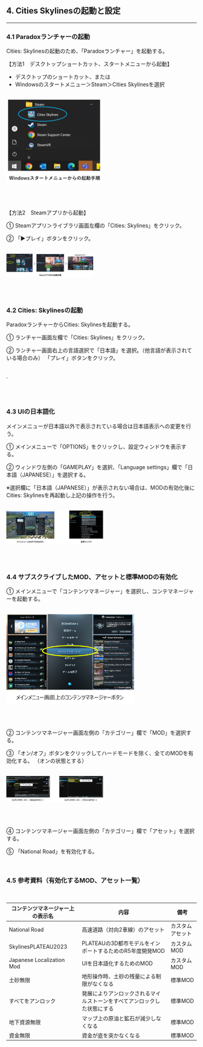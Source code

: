 ## 4. Cities Skylinesの起動と設定

------

### 4.1 Paradoxランチャーの起動

Cities: Skylinesの起動のため、「Paradoxランチャー」を起動する。

【方法1　デスクトップショートカット、スタートメニューから起動】

- デスクトップのショートカット、または
- Windowsのスタートメニュー＞Steam＞Cities Skylinesを選択

<br><img src="../resources/userMan/2-1-1-1.png" style="zoom: 25%;" />

<br><br>

【方法2　Steamアプリから起動】

① Steamアプリ＞ライブラリ画面左欄の「Cities: Skylines」をクリック。

② 「▶プレイ」ボタンをクリック。

<br><img src="../resources/userMan/2-1-1-2.png" style="zoom:22.5%;" />

<br><br>

### 4.2 Cities: Skylinesの起動

ParadoxランチャーからCities: Skylinesを起動する。

① ランチャー画面左欄で「Cities: Skylines」をクリック。

② ランチャー画面右上の言語選択で「日本語」を選択。（他言語が表示されている場合のみ）
「プレイ」ボタンをクリック。

<br><img src="../resources/userMan/2-1-2-1.png" style="zoom: 23%;" />

<br><br>

### 4.3 UIの日本語化

メインメニューが日本語以外で表示されている場合は日本語表示への変更を行う。

① メインメニューで「OPTIONS」をクリックし、設定ウィンドウを表示する。

② ウィンドウ左側の「GAMEPLAY」を選択、「Language settings」欄で「日本語（JAPANESE）」を選択する。

※選択欄に「日本語（JAPANESE）」が表示されない場合は、MODの有効化後にCities: Skylinesを再起動し上記の操作を行う。

<br><img src="../resources/userMan/2-1-3-1.png" style="zoom: 25%;" />

<br><br>

### 4.4 サブスクライブしたMOD、アセットと標準MODの有効化

① メインメニューで「コンテンツマネージャー」を選択し、コンテマネージャーを起動する。

<br><img src="../resources/userMan/2-2-1.png" style="zoom: 33%;" />

<br><br>

② コンテンツマネージャー画面左側の「カテゴリー」欄で「MOD」を選択する。

③ 「オン/オフ」ボタンをクリックしてハードモードを除く、全てのMODを有効化する。
 （オンの状態とする）

<br><img src="../resources/userMan/2-2-2.png" style="zoom: 25%;" />

<br><br>

④ コンテンツマネージャー画面左側の「カテゴリー」欄で「アセット」を選択する。

⑤ 「National Road」を有効化する。

<br>

### 4.5 参考資料（有効化するMOD、アセット一覧）

<br>

| コンテンツマネージャー上の表示名|内容	|備考|
|--------------------------------|-------------------------------|-----------------------------|
| National Road              	|高速道路（対向2車線）のアセット	|カスタムアセット|
|SkylinesPLATEAU2023	|PLATEAUの3D都市モデルをインポートするためのR5年度開発MOD	|カスタムMOD|
|Japanese Localization Mod |UIを日本語化するためのMOD	|カスタムMOD|
|土砂無限	|地形操作時、土砂の残量による制限がなくなる	|標準MOD|
|すべてをアンロック	|発展によりアンロックされるマイルストーンをすべてアンロックした状態にする	|標準MOD|
|地下資源無限	|マップ上の原油と鉱石が減少しなくなる	|標準MOD|
|資金無限	|資金が底を突かなくなる	|標準MOD|

<br><br>
